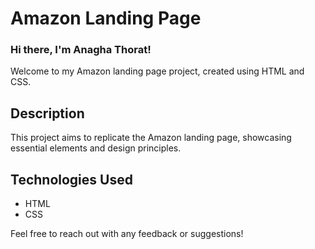 # Amazon Landing Page

### Hi there, I'm Anagha Thorat!

Welcome to my Amazon landing page project, created using HTML and CSS.

## Description

This project aims to replicate the Amazon landing page, showcasing essential elements and design principles.

## Technologies Used

- HTML
- CSS

Feel free to reach out with any feedback or suggestions!